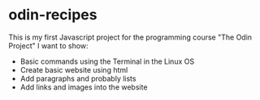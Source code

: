 # odin-recipes
This is my first Javascript project for the programming course "The Odin Project"
I want to show:
- Basic commands using the Terminal in the Linux OS
- Create basic website using html
- Add paragraphs and probably lists 
- Add links and images into the website
